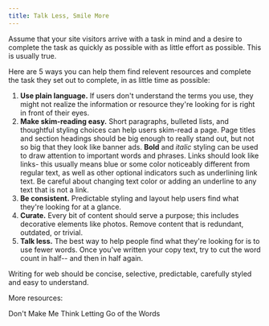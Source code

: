 ```yaml
---
title: Talk Less, Smile More 
---
```


Assume that your site visitors arrive with a task in mind and a desire to complete the task as quickly as possible with as little effort as possible. This is usually true. 

Here are 5 ways you can help them find relevent resources and complete the task they set out to complete, in as little time as possible: 

1. **Use plain language.** If users don't understand the terms you use, they might not realize the information or resource they're looking for is right in front of their eyes. 
2. **Make skim-reading easy.** Short paragraphs, bulleted lists, and thoughtful styling choices can help users skim-read a page. Page titles and section headings should be big enough to really stand out, but not so big that they look like banner ads. **Bold** and _italic_ styling can be used to draw attention to important words and phrases. Links should look like links- this usually means blue or some color noticeably different from regular text, as well as other optional indicators such as underlining link text. Be careful about changing text color or adding an underline to any text that is not a link.  
3. **Be consistent.** Predictable styling and layout help users find what they're looking for at a glance. 
4. **Curate.** Every bit of content should serve a purpose; this includes decorative elements like photos. Remove content that is redundant, outdated, or trivial. 
5. **Talk less.** The best way to help people find what they're looking for is to use fewer words. Once you've written your copy text, try to cut the word count in half-- and then in half again. 

Writing for web should be concise, selective, predictable, carefully styled and easy to understand.  

More resources: 

Don't Make Me Think
Letting Go of the Words

